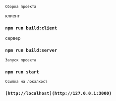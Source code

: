 ```
Сборка проекта
```

клиент
### `npm run build:client`

сервер
### `npm run build:server`

```
Запуск проекта
```

### `npm run start`

```
Ссылка на локалхост
```

### `[http://localhost](http://127.0.0.1:3000)`